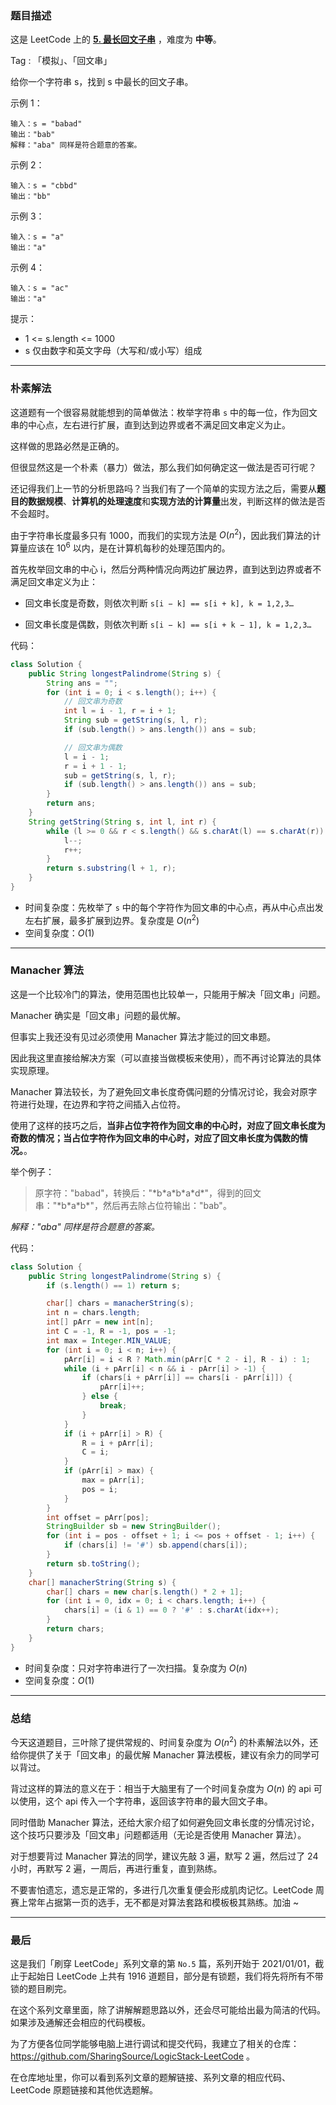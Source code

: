 ### 题目描述

这是 LeetCode 上的 **[5. 最长回文子串](https://leetcode-cn.com/problems/longest-palindromic-substring/solution/shua-chuan-lc-po-su-jie-fa-manacher-suan-i2px/)** ，难度为 **中等**。

Tag : 「模拟」、「回文串」



给你一个字符串 s，找到 s 中最长的回文子串。

示例 1：
```
输入：s = "babad"
输出："bab"
解释："aba" 同样是符合题意的答案。
```
示例 2：
```
输入：s = "cbbd"
输出："bb"
```
示例 3：
```
输入：s = "a"
输出："a"
```
示例 4：
```
输入：s = "ac"
输出："a"
```

提示：

* 1 <= s.length <= 1000
* s 仅由数字和英文字母（大写和/或小写）组成


---
### 朴素解法

这道题有一个很容易就能想到的简单做法：枚举字符串 `s` 中的每一位，作为回文串的中心点，左右进行扩展，直到达到边界或者不满足回文串定义为止。

这样做的思路必然是正确的。

但很显然这是一个朴素（暴力）做法，那么我们如何确定这一做法是否可行呢？

还记得我们上一节的分析思路吗？当我们有了一个简单的实现方法之后，需要从**题目的数据规模**、**计算机的处理速度**和**实现方法的计算量**出发，判断这样的做法是否不会超时。

由于字符串长度最多只有 1000，而我们的实现方法是 $O(n^2)$，因此我们算法的计算量应该在 $10^6$ 以内，是在计算机每秒的处理范围内的。

首先枚举回文串的中心 i，然后分两种情况向两边扩展边界，直到达到边界或者不满足回文串定义为止：

* 回文串长度是奇数，则依次判断 `s[i − k] == s[i + k], k = 1,2,3…`

* 回文串长度是偶数，则依次判断 `s[i − k] == s[i + k − 1], k = 1,2,3…`

代码：
```Java []
class Solution {
    public String longestPalindrome(String s) {
        String ans = "";
        for (int i = 0; i < s.length(); i++) {
            // 回文串为奇数
            int l = i - 1, r = i + 1;
            String sub = getString(s, l, r);
            if (sub.length() > ans.length()) ans = sub;

            // 回文串为偶数
            l = i - 1;
            r = i + 1 - 1;
            sub = getString(s, l, r);
            if (sub.length() > ans.length()) ans = sub;
        }
        return ans;
    }
    String getString(String s, int l, int r) {
        while (l >= 0 && r < s.length() && s.charAt(l) == s.charAt(r)) {
            l--;
            r++;
        }
        return s.substring(l + 1, r);
    }
}
```
* 时间复杂度：先枚举了 `s` 中的每个字符作为回文串的中心点，再从中心点出发左右扩展，最多扩展到边界。复杂度是 $O(n^2)$
* 空间复杂度：$O(1)$

---
### Manacher 算法

这是一个比较冷门的算法，使用范围也比较单一，只能用于解决「回文串」问题。

Manacher 确实是「回文串」问题的最优解。

但事实上我还没有见过必须使用 Manacher 算法才能过的回文串题。

因此我这里直接给解决方案（可以直接当做模板来使用），而不再讨论算法的具体实现原理。

Manacher 算法较长，为了避免回文串长度奇偶问题的分情况讨论，我会对原字符进行处理，在边界和字符之间插入占位符。

使用了这样的技巧之后，**当非占位字符作为回文串的中心时，对应了回文串长度为奇数的情况；当占位字符作为回文串的中心时，对应了回文串长度为偶数的情况。**。

举个例子：

> 原字符："babad"，转换后："\*b\*a\*b\*a\*d\*"，得到的回文串："\*b\*a\*b\*"，然后再去除占位符输出："bab"。

*解释："aba" 同样是符合题意的答案。*

代码：
```Java []
class Solution {
    public String longestPalindrome(String s) {
        if (s.length() == 1) return s;

        char[] chars = manacherString(s);
        int n = chars.length;
        int[] pArr = new int[n];
        int C = -1, R = -1, pos = -1;
        int max = Integer.MIN_VALUE;
        for (int i = 0; i < n; i++) {
            pArr[i] = i < R ? Math.min(pArr[C * 2 - i], R - i) : 1;
            while (i + pArr[i] < n && i - pArr[i] > -1) {
                if (chars[i + pArr[i]] == chars[i - pArr[i]]) {
                    pArr[i]++;
                } else {
                    break;
                }
            }
            if (i + pArr[i] > R) {
                R = i + pArr[i];
                C = i;
            }
            if (pArr[i] > max) {
                max = pArr[i];
                pos = i;
            }
        }
        int offset = pArr[pos];
        StringBuilder sb = new StringBuilder();
        for (int i = pos - offset + 1; i <= pos + offset - 1; i++) {
            if (chars[i] != '#') sb.append(chars[i]);
        }
        return sb.toString();
    }
    char[] manacherString(String s) {
        char[] chars = new char[s.length() * 2 + 1];
        for (int i = 0, idx = 0; i < chars.length; i++) {
            chars[i] = (i & 1) == 0 ? '#' : s.charAt(idx++);
        }
        return chars;
    }
}
```
* 时间复杂度：只对字符串进行了一次扫描。复杂度为 $O(n)$
* 空间复杂度：$O(1)$

---
### 总结

今天这道题目，三叶除了提供常规的、时间复杂度为 $O(n^2)$ 的朴素解法以外，还给你提供了关于「回文串」的最优解 Manacher 算法模板，建议有余力的同学可以背过。

背过这样的算法的意义在于：相当于大脑里有了一个时间复杂度为 $O(n)$ 的 api 可以使用，这个 api 传入一个字符串，返回该字符串的最大回文子串。

同时借助 Manacher 算法，还给大家介绍了如何避免回文串长度的分情况讨论，这个技巧只要涉及「回文串」问题都适用（无论是否使用 Manacher 算法）。

对于想要背过 Manacher 算法的同学，建议先敲 3 遍，默写 2 遍，然后过了 24 小时，再默写 2 遍，一周后，再进行重复，直到熟练。

不要害怕遗忘，遗忘是正常的，多进行几次重复便会形成肌肉记忆。LeetCode 周赛上常年占据第一页的选手，无不都是对算法套路和模板极其熟练。加油 ~

---
### 最后

这是我们「刷穿 LeetCode」系列文章的第 `No.5` 篇，系列开始于 2021/01/01，截止于起始日 LeetCode 上共有 1916 道题目，部分是有锁题，我们将先将所有不带锁的题目刷完。

在这个系列文章里面，除了讲解解题思路以外，还会尽可能给出最为简洁的代码。如果涉及通解还会相应的代码模板。

为了方便各位同学能够电脑上进行调试和提交代码，我建立了相关的仓库：https://github.com/SharingSource/LogicStack-LeetCode 。

在仓库地址里，你可以看到系列文章的题解链接、系列文章的相应代码、LeetCode 原题链接和其他优选题解。

